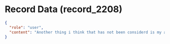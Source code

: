 # Record Data (record_2208)

```json
{
  "role": "user",
  "content": "Another thing i think that has not been considerd is my ability to label things that were done. "
}
```
